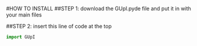 #HOW TO INSTALL
##STEP 1:
download the GUpI.pyde file and put it in with your main files

##STEP 2:
insert this line of code at the top
```python
import GUpI
```
